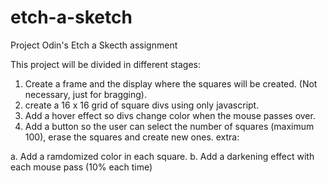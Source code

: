 # etch-a-sketch
Project Odin's Etch a Skecth assignment

This project will be divided in different stages:

1. Create a frame and the display where the squares will 
be created. (Not necessary, just for bragging).
2. create a 16 x 16 grid of square divs using only javascript.
3. Add a hover effect so divs change color when the mouse passes over.
4. Add a button so the user can select the number of squares
(maximum 100), erase the squares and create new ones.
extra:

a. Add a ramdomized color in each square.
b. Add a darkening effect with each mouse pass (10% each time)